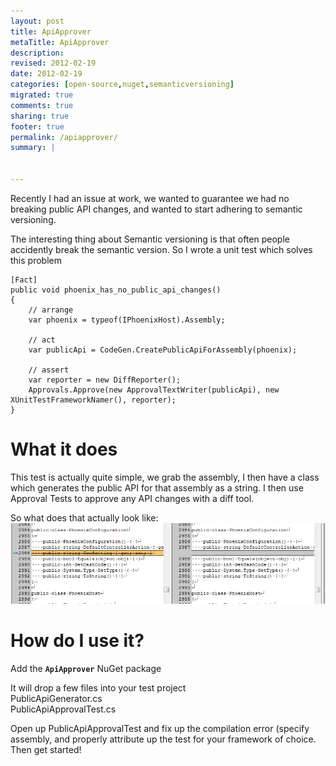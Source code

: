 ```yaml
---
layout: post
title: ApiApprover
metaTitle: ApiApprover
description: 
revised: 2012-02-19
date: 2012-02-19
categories: [open-source,nuget,semanticversioning]
migrated: true
comments: true
sharing: true
footer: true
permalink: /apiapprover/
summary: | 
  

---
```

Recently I had an issue at work, we wanted to guarantee we had no breaking public API changes, and wanted to start adhering to semantic versioning.

The interesting thing about Semantic versioning is that often people accidently break the semantic version. So I wrote a unit test which solves this problem

    [Fact]
    public void phoenix_has_no_public_api_changes()
    {
        // arrange
        var phoenix = typeof(IPhoenixHost).Assembly;

        // act
        var publicApi = CodeGen.CreatePublicApiForAssembly(phoenix);

        // assert
        var reporter = new DiffReporter();
        Approvals.Approve(new ApprovalTextWriter(publicApi), new XUnitTestFrameworkNamer(), reporter);
    }
        
# What it does
This test is actually quite simple, we grab the assembly, I then have a class which generates the public API for that assembly as a string. I then use Approval Tests to approve any API changes with a diff tool.

So what does that actually look like:  
![ApiChange](/assets/posts/2012-02-19-apiapprover/ApiChange.png)

# How do I use it?

Add the **`ApiApprover`** NuGet package  
  
It will drop a few files into your test project  
PublicApiGenerator.cs  
PublicApiApprovalTest.cs  

Open up PublicApiApprovalTest and fix up the compilation error (specify assembly, and properly attribute up the test for your framework of choice. Then get started!
